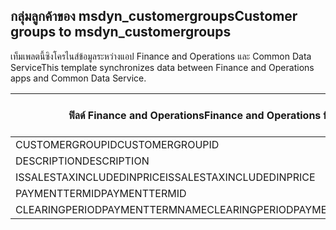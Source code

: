 ## <a name="customer-groups-to-msdyn_customergroups"></a><span data-ttu-id="b286a-101">กลุ่มลูกค้าของ msdyn_customergroups</span><span class="sxs-lookup"><span data-stu-id="b286a-101">Customer groups to msdyn_customergroups</span></span>

<span data-ttu-id="b286a-102">เท็มเพลตนี้ซิงโครไนส์ข้อมูลระหว่างแอป Finance and Operations และ Common Data Service</span><span class="sxs-lookup"><span data-stu-id="b286a-102">This template synchronizes data between Finance and Operations apps and Common Data Service.</span></span>

<span data-ttu-id="b286a-103">ฟิลด์ Finance and Operations</span><span class="sxs-lookup"><span data-stu-id="b286a-103">Finance and Operations field</span></span> | <span data-ttu-id="b286a-104">ชนิดของการแม็ป</span><span class="sxs-lookup"><span data-stu-id="b286a-104">Map type</span></span> | <span data-ttu-id="b286a-105">ฟิลด์ Dynamics 365 อื่นๆ</span><span class="sxs-lookup"><span data-stu-id="b286a-105">Other Dynamics 365 field</span></span> | <span data-ttu-id="b286a-106">ค่าเริ่มต้น</span><span class="sxs-lookup"><span data-stu-id="b286a-106">Default value</span></span>
---|---|---|---
<span data-ttu-id="b286a-107">CUSTOMERGROUPID</span><span class="sxs-lookup"><span data-stu-id="b286a-107">CUSTOMERGROUPID</span></span> | = | <span data-ttu-id="b286a-108">msdyn_groupid</span><span class="sxs-lookup"><span data-stu-id="b286a-108">msdyn_groupid</span></span> | 
<span data-ttu-id="b286a-109">DESCRIPTION</span><span class="sxs-lookup"><span data-stu-id="b286a-109">DESCRIPTION</span></span> | = | <span data-ttu-id="b286a-110">msdyn_description</span><span class="sxs-lookup"><span data-stu-id="b286a-110">msdyn_description</span></span> | 
<span data-ttu-id="b286a-111">ISSALESTAXINCLUDEDINPRICE</span><span class="sxs-lookup"><span data-stu-id="b286a-111">ISSALESTAXINCLUDEDINPRICE</span></span> | >< | <span data-ttu-id="b286a-112">msdyn_issalestaxincludedinprice</span><span class="sxs-lookup"><span data-stu-id="b286a-112">msdyn_issalestaxincludedinprice</span></span> | 
<span data-ttu-id="b286a-113">PAYMENTTERMID</span><span class="sxs-lookup"><span data-stu-id="b286a-113">PAYMENTTERMID</span></span> | = | <span data-ttu-id="b286a-114">msdyn_paymenttermid.msdyn_name</span><span class="sxs-lookup"><span data-stu-id="b286a-114">msdyn_paymenttermid.msdyn_name</span></span> | 
<span data-ttu-id="b286a-115">CLEARINGPERIODPAYMENTTERMNAME</span><span class="sxs-lookup"><span data-stu-id="b286a-115">CLEARINGPERIODPAYMENTTERMNAME</span></span> | = | <span data-ttu-id="b286a-116">msdyn_clearingperiodpaymenttermname.msdyn_name</span><span class="sxs-lookup"><span data-stu-id="b286a-116">msdyn_clearingperiodpaymenttermname.msdyn_name</span></span> | 

